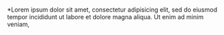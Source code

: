 <h1></h1>

*Lorem ipsum dolor sit amet, consectetur adipisicing elit, sed do eiusmod
tempor incididunt ut labore et dolore magna aliqua. Ut enim ad minim veniam,
